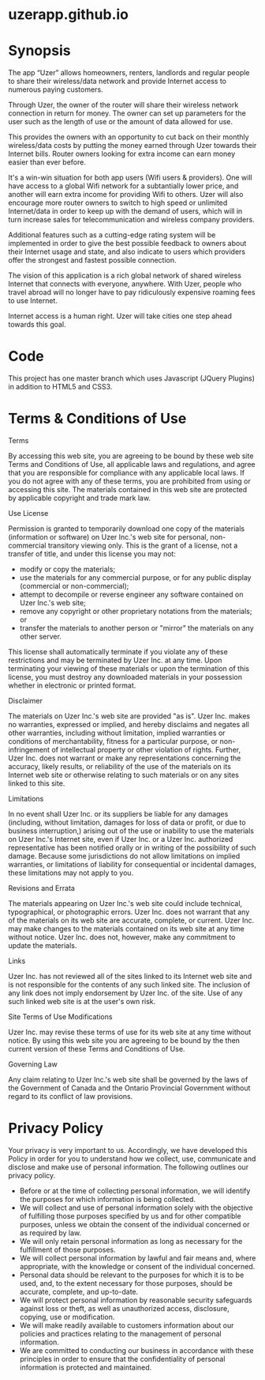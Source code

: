 # uzerapp.github.io

# Synopsis

The app “Uzer” allows homeowners, renters, landlords and regular people to share their wireless/data network and provide Internet access to numerous paying customers. 

Through Uzer, the owner of the router will share their wireless network connection in return for money. The owner can set up parameters for the user such as the length of use or the amount of data allowed for use. 

This provides the owners with an opportunity to cut back on their monthly wireless/data costs by putting the money earned through Uzer towards their Internet bills. Router owners looking for extra income can earn money easier than ever before.

It's a win-win situation for both app users (Wifi users & providers). One will have access to a global Wifi network for a subtantially lower price, and another will earn extra income for providing Wifi to others. Uzer will also encourage more router owners to switch to high speed or unlimited Internet/data in order to keep up with the demand of users, which will in turn increase sales for telecommunication and wireless company providers. 

Additional features such as a cutting-edge rating system will be implemented in order to give the best possible feedback to owners about their Internet usage and state, and also indicate to users which providers offer the strongest and fastest possible connection. 

The vision of this application is a rich global network of shared wireless Internet that connects with everyone, anywhere. With Uzer, people who travel abroad will no longer have to pay ridiculously expensive roaming fees to use Internet. 

Internet access is a human right. Uzer will take cities one step ahead towards this goal. 

# Code

This project has one master branch which uses Javascript (JQuery Plugins) in addition to HTML5 and CSS3.

# Terms & Conditions of Use

Terms

By accessing this web site, you are agreeing to be bound by these web site Terms and Conditions of Use, all applicable laws and regulations, and agree that you are responsible for compliance with any applicable local laws. If you do not agree with any of these terms, you are prohibited from using or accessing this site. The materials contained in this web site are protected by applicable copyright and trade mark law.

Use License

Permission is granted to temporarily download one copy of the materials (information or software) on Uzer Inc.'s web site for personal, non-commercial transitory viewing only. This is the grant of a license, not a transfer of title, and under this license you may not: 
- modify or copy the materials;
- use the materials for any commercial purpose, or for any public display (commercial or non-commercial);
- attempt to decompile or reverse engineer any software contained on Uzer Inc.'s web site;
- remove any copyright or other proprietary notations from the materials; or
- transfer the materials to another person or "mirror" the materials on any other server.

This license shall automatically terminate if you violate any of these restrictions and may be terminated by Uzer Inc. at any time. Upon terminating your viewing of these materials or upon the termination of this license, you must destroy any downloaded materials in your possession whether in electronic or printed format.

Disclaimer

The materials on Uzer Inc.'s web site are provided "as is". Uzer Inc. makes no warranties, expressed or implied, and hereby disclaims and negates all other warranties, including without limitation, implied warranties or conditions of merchantability, fitness for a particular purpose, or non-infringement of intellectual property or other violation of rights. Further, Uzer Inc. does not warrant or make any representations concerning the accuracy, likely results, or reliability of the use of the materials on its Internet web site or otherwise relating to such materials or on any sites linked to this site.

Limitations

In no event shall Uzer Inc. or its suppliers be liable for any damages (including, without limitation, damages for loss of data or profit, or due to business interruption,) arising out of the use or inability to use the materials on Uzer Inc.'s Internet site, even if Uzer Inc. or a Uzer Inc. authorized representative has been notified orally or in writing of the possibility of such damage. Because some jurisdictions do not allow limitations on implied warranties, or limitations of liability for consequential or incidental damages, these limitations may not apply to you.

Revisions and Errata

The materials appearing on Uzer Inc.'s web site could include technical, typographical, or photographic errors. Uzer Inc. does not warrant that any of the materials on its web site are accurate, complete, or current. Uzer Inc. may make changes to the materials contained on its web site at any time without notice. Uzer Inc. does not, however, make any commitment to update the materials.

Links

Uzer Inc. has not reviewed all of the sites linked to its Internet web site and is not responsible for the contents of any such linked site. The inclusion of any link does not imply endorsement by Uzer Inc. of the site. Use of any such linked web site is at the user's own risk.

Site Terms of Use Modifications

Uzer Inc. may revise these terms of use for its web site at any time without notice. By using this web site you are agreeing to be bound by the then current version of these Terms and Conditions of Use.

Governing Law

Any claim relating to Uzer Inc.'s web site shall be governed by the laws of the Government of Canada and the Ontario Provincial Government without regard to its conflict of law provisions.

# Privacy Policy

Your privacy is very important to us. Accordingly, we have developed this Policy in order for you to understand how we collect, use, communicate and disclose and make use of personal information. The following outlines our privacy policy.

- Before or at the time of collecting personal information, we will identify the purposes for which information is being collected.
- We will collect and use of personal information solely with the objective of fulfilling those purposes specified by us and for other compatible purposes, unless we obtain the consent of the individual concerned or as required by law.
- We will only retain personal information as long as necessary for the fulfillment of those purposes.
- We will collect personal information by lawful and fair means and, where appropriate, with the knowledge or consent of the individual concerned.
- Personal data should be relevant to the purposes for which it is to be used, and, to the extent necessary for those purposes, should be accurate, complete, and up-to-date.
- We will protect personal information by reasonable security safeguards against loss or theft, as well as unauthorized access, disclosure, copying, use or modification.
- We will make readily available to customers information about our policies and practices relating to the management of personal information.
- We are committed to conducting our business in accordance with these principles in order to ensure that the confidentiality of personal information is protected and maintained.
